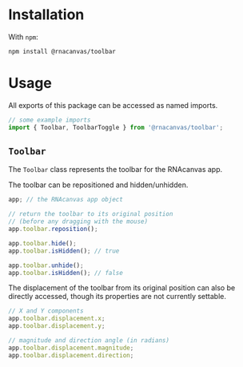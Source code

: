 # Installation

With `npm`:

```
npm install @rnacanvas/toolbar
```

# Usage

All exports of this package can be accessed as named imports.

```javascript
// some example imports
import { Toolbar, ToolbarToggle } from '@rnacanvas/toolbar';
```

## `Toolbar`

The `Toolbar` class represents the toolbar for the RNAcanvas app.

The toolbar can be repositioned and hidden/unhidden.

```javascript
app; // the RNAcanvas app object

// return the toolbar to its original position
// (before any dragging with the mouse)
app.toolbar.reposition();

app.toolbar.hide();
app.toolbar.isHidden(); // true

app.toolbar.unhide();
app.toolbar.isHidden(); // false
```

The displacement of the toolbar from its original position can also be directly accessed,
though its properties are not currently settable.

```javascript
// X and Y components
app.toolbar.displacement.x;
app.toolbar.displacement.y;

// magnitude and direction angle (in radians)
app.toolbar.displacement.magnitude;
app.toolbar.displacement.direction;
```
